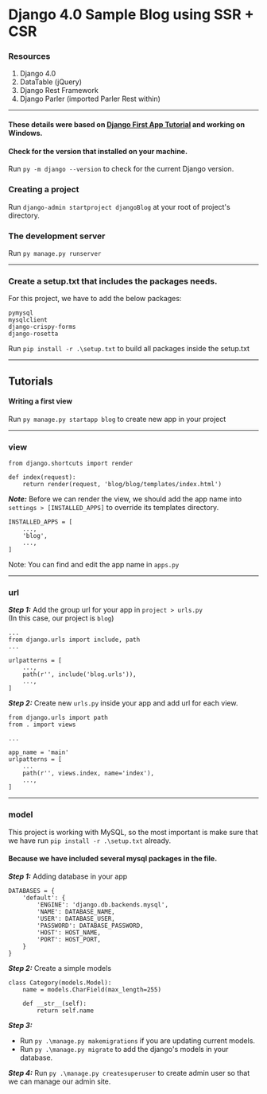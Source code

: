 # Django 4.0 Sample Blog using SSR + CSR

### Resources
1. Django 4.0
2. DataTable (jQuery)
3. Django Rest Framework
4. Django Parler (imported Parler Rest within)

----
#### These details were based on [Django First App Tutorial](https://docs.djangoproject.com/en/4.0/intro/tutorial01/) and working on Windows.
#### Check for the version that installed on your machine.
Run `py -m django --version` to check for the current Django version.
### Creating a project
Run `django-admin startproject djangoBlog` at your root of project's directory.
### The development server
Run `py manage.py runserver`

---

### Create a setup.txt that includes the packages needs.

For this project, we have to add the below packages:
```text
pymysql
mysqlclient
django-crispy-forms
django-rosetta
```
Run `pip install -r .\setup.txt` to build all packages inside the setup.txt

---
## Tutorials
#### Writing a first view
Run `py manage.py startapp blog` to create new app in your project
***
### view

```pycon
from django.shortcuts import render

def index(request):
    return render(request, 'blog/blog/templates/index.html')
```
**_Note:_** Before we can render the view, we should add the app name into `settings > [INSTALLED_APPS]` to override its templates directory.
```pycon
INSTALLED_APPS = [
    ...,
    'blog',
    ...,
]
```
Note: You can find and edit the app name in `apps.py`
***
### url

**_Step 1:_** Add the group url for your app in `project > urls.py`
<br>(In this case, our project is `blog`)
```pycon
...
from django.urls import include, path
...

urlpatterns = [
    ...,
    path(r'', include('blog.urls')),
    ...,
]
```
**_Step 2:_** Create new `urls.py` inside your app and add url for each view.
```pycon
from django.urls import path
from . import views

...

app_name = 'main'
urlpatterns = [
    ...
    path(r'', views.index, name='index'),
    ...,
]
```

***
### model
This project is working with MySQL, so the most important is make sure that we have run `pip install -r .\setup.txt` already.

#### Because we have included several mysql packages in the file.

**_Step 1:_** Adding database in your app
```pycon
DATABASES = {
    'default': {
        'ENGINE': 'django.db.backends.mysql',
        'NAME': DATABASE_NAME,
        'USER': DATABASE_USER,
        'PASSWORD': DATABASE_PASSWORD,
        'HOST': HOST_NAME,
        'PORT': HOST_PORT,
    }
}
```

**_Step 2:_** Create a simple models

```pycon
class Category(models.Model):
    name = models.CharField(max_length=255)

    def __str__(self):
        return self.name
```

_**Step 3:**_ 
- Run `py .\manage.py makemigrations` if you are updating current models.
- Run `py .\manage.py migrate` to add the django's models in your database.

**_Step 4:_** Run `py .\manage.py createsuperuser` to create admin user so that we can manage our admin site.